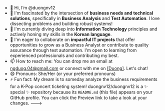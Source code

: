 - 👋 Hi, I’m @duongnv12
- 👀 I'm fascinated by the intersection of **business needs and technical solutions**, specifically in **Business Analysis** and **Test Automation**. I love dissecting problems and building robust systems!
- 🌱 I'm currently diving deep into **Information Technology** principles and actively honing my skills in the **Korean language**.
- 💞️ I'm eager to collaborate on **impactful IT projects** that offer opportunities to grow as a Business Analyst or contribute to quality assurance through test automation. I'm open to learning from experienced professionals and contributing my best.
- 📫 How to reach me: You can drop me an email at ngduog.04@gmail.com or connect with me on [[Duong]](https://www.linkedin.com/in/duong-nguyen-van-326687366/). Let's chat!
- 😄 Pronouns: She/Her (or your preferred pronouns)
- ⚡ Fun fact: My dream is to someday analyze the business requirements for a K-Pop concert ticketing system!
duongnv12/duongnv12 is a ✨ special ✨ repository because its `README.md` (this file) appears on your GitHub profile.
You can click the Preview link to take a look at your changes.
--->
